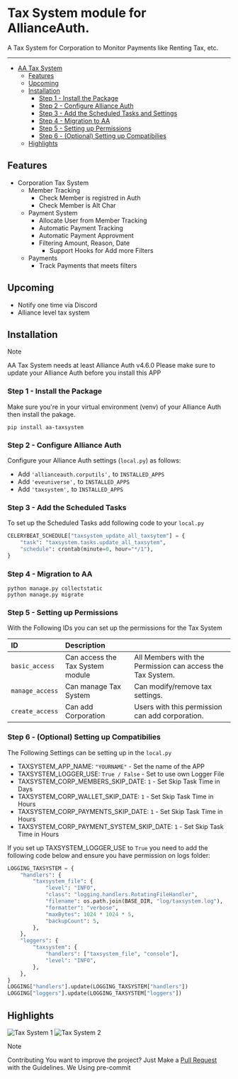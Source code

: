 # Tax System module for AllianceAuth.<a name="aa-taxsystem"></a>

A Tax System for Corporation to Monitor Payments like Renting Tax, etc.

______________________________________________________________________

- [AA Tax System](#aa-taxsystem)
  - [Features](#features)
  - [Upcoming](#upcoming)
  - [Installation](#features)
    - [Step 1 - Install the Package](#step1)
    - [Step 2 - Configure Alliance Auth](#step2)
    - [Step 3 - Add the Scheduled Tasks and Settings](#step3)
    - [Step 4 - Migration to AA](#step4)
    - [Step 5 - Setting up Permissions](#step5)
    - [Step 6 - (Optional) Setting up Compatibilies](#step6)
  - [Highlights](#highlights)

## Features<a name="features"></a>

- Corporation Tax System
  - Member Tracking
    - Check Member is registred in Auth
    - Check Member is Alt Char
  - Payment System
    - Allocate User from Member Tracking
    - Automatic Payment Tracking
    - Automatic Payment Approvment
    - Filtering Amount, Reason, Date
      - Support Hooks for Add more Filters
  - Payments
    - Track Payments that meets filters

## Upcoming<a name="upcoming"></a>

- Notify one time via Discord
- Alliance level tax system

## Installation<a name="installation"></a>

> [!NOTE]
> AA Tax System needs at least Alliance Auth v4.6.0
> Please make sure to update your Alliance Auth before you install this APP

### Step 1 - Install the Package<a name="step1"></a>

Make sure you're in your virtual environment (venv) of your Alliance Auth then install the pakage.

```shell
pip install aa-taxsystem
```

### Step 2 - Configure Alliance Auth<a name="step2"></a>

Configure your Alliance Auth settings (`local.py`) as follows:

- Add `'allianceauth.corputils',` to `INSTALLED_APPS`
- Add `'eveuniverse',` to `INSTALLED_APPS`
- Add `'taxsystem',` to `INSTALLED_APPS`

### Step 3 - Add the Scheduled Tasks<a name="step3"></a>

To set up the Scheduled Tasks add following code to your `local.py`

```python
CELERYBEAT_SCHEDULE["taxsystem_update_all_taxsytem"] = {
    "task": "taxsystem.tasks.update_all_taxsytem",
    "schedule": crontab(minute=0, hour="*/1"),
}
```

### Step 4 - Migration to AA<a name="step4"></a>

```shell
python manage.py collectstatic
python manage.py migrate
```

### Step 5 - Setting up Permissions<a name="step5"></a>

With the Following IDs you can set up the permissions for the Tax System

| ID              | Description                      |                                                            |
| :-------------- | :------------------------------- | :--------------------------------------------------------- |
| `basic_access`  | Can access the Tax System module | All Members with the Permission can access the Tax System. |
| `manage_access` | Can manage Tax System            | Can modify/remove tax settings.                            |
| `create_access` | Can add Corporation              | Users with this permission can add corporation.            |

### Step 6 - (Optional) Setting up Compatibilies<a name="step6"></a>

The Following Settings can be setting up in the `local.py`

- TAXSYSTEM_APP_NAME: `"YOURNAME"` - Set the name of the APP
- TAXSYSTEM_LOGGER_USE: `True / False` - Set to use own Logger File
- TAXSYSTEM_CORP_MEMBERS_SKIP_DATE: `1` - Set Skip Task Time in Days
- TAXSYSTEM_CORP_WALLET_SKIP_DATE: `1` - Set Skip Task Time in Hours
- TAXSYSTEM_CORP_PAYMENTS_SKIP_DATE: `1` - Set Skip Task Time in Hours
- TAXSYSTEM_CORP_PAYMENT_SYSTEM_SKIP_DATE: `1` - Set Skip Task Time in Hours

If you set up TAXSYSTEM_LOGGER_USE to `True` you need to add the following code below and ensure you have permission on logs folder:

```python
LOGGING_TAXSYSTEM = {
    "handlers": {
        "taxsystem_file": {
            "level": "INFO",
            "class": "logging.handlers.RotatingFileHandler",
            "filename": os.path.join(BASE_DIR, "log/taxsystem.log"),
            "formatter": "verbose",
            "maxBytes": 1024 * 1024 * 5,
            "backupCount": 5,
        },
    },
    "loggers": {
        "taxsystem": {
            "handlers": ["taxsystem_file", "console"],
            "level": "INFO",
        },
    },
}
LOGGING["handlers"].update(LOGGING_TAXSYSTEM["handlers"])
LOGGING["loggers"].update(LOGGING_TAXSYSTEM["loggers"])
```

## Highlights<a name="highlights"></a>

![Tax System 1](https://i.imgur.com/61Px6Nm.png)
![Tax System 2](https://i.imgur.com/2SS59Td.png)

> [!NOTE]
> Contributing
> You want to improve the project?
> Just Make a [Pull Request](https://github.com/Geuthur/aa-taxsystem/pulls) with the Guidelines.
> We Using pre-commit
